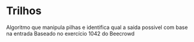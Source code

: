 # Trilhos

Algoritmo que manipula pilhas e identifica qual a saida possivel com base na entrada
Baseado no exercício 1042 do Beecrowd

